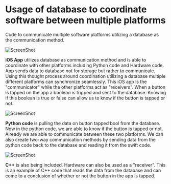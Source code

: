 # Usage of database to coordinate software between multiple platforms
Code to communicate multiple software platforms utilizing a database as the communication method.

![ScreenShot](https://i.ibb.co/kcxByTy/Screen-Shot-2020-10-17-at-3-04-10-PM.png)

<b>iOS App</b> utilizes database as communication method and is able to coordinate with other platforms including Python code and Hardware code. App sends data to database not for storage but rather to communicate. Using this thought process around coordination utilizing a database multiple different platforms can synchronize seamlessly. This iOS app is the "communicator" while the other platforms act as "receivers". When a button is tapped on the app a boolean is tripped and sent to the database. Knowing if this boolean is true or false can allow us to know if the button is tapped or not.

![ScreenShot](https://i.ibb.co/P9B8F4W/Screen-Shot-2020-10-17-at-3-09-10-PM.png)

<b>Python code</b> is pulling the data on button tapped bool from the database. Now in the python code, we are able to know if the button is tapped or not. Already we are able to communicate between these two platforms. We can also create two-way communication methods by sending data from the python code back to the database and reading it from the swift code.

![ScreenShot](https://i.ibb.co/4Z94cnm/Screen-Shot-2020-10-17-at-3-13-36-PM.png)

<b>C++</b> is also being included. Hardware can also be used as a "receiver". This is an example of C++ code that reads the data from the database and can come to a conclusion of whether or not the button in the app is tapped.
